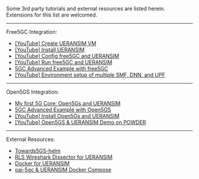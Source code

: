 Some 3rd party tutorials and external resources are listed herein.  
Extensions for this list are welcomed.

---

Free5GC Integration:

- [[YouTube] Create UERANSIM VM](https://www.youtube.com/watch?v=4sc-HI_GM9g)
- [[YouTube] Install UERANSIM](https://www.youtube.com/watch?v=VSHEC1aUkl4)
- [[YouTube] Config free5GC and UERANSIM](https://www.youtube.com/watch?v=_bzketIgZwI)
- [[YouTube] Run free5GC and UERANSIM](https://www.youtube.com/watch?v=JhrO05my5W8)
- [5GC Advanced Example with free5GC](https://github.com/s5uishida/free5gc_ueransim_sample_config)
- [[YouTube] Environment setup of multiple SMF, DNN, and UPF](https://www.youtube.com/watch?v=AEMrjKRWarw)

---

Open5GS Integration:

- [My first 5G Core: Open5Gs and UERANSIM](https://nickvsnetworking.com/my-first-5g-core-open5gs-and-ueransim/)
- [5GC Advanced Example with Open5GS](https://github.com/s5uishida/open5gs_5gc_ueransim_sample_config)
- [[YouTube] Install Open5Gs and UERANSIM](https://www.youtube.com/watch?v=DxhS2wdbMtc)
- [[YouTube] Open5GS & UERANSIM Demo on POWDER](https://www.youtube.com/watch?v=S8-YttG2OtE)

---

External Resources:

- [Towards5GS-helm](https://github.com/Orange-OpenSource/towards5gs-helm)
- [RLS Wireshark Dissector for UERANSIM](https://github.com/louisroyer/RLS-wireshark-dissector)
- [Docker for UERANSIM](https://github.com/COCUSAG/UERANSIM_docker)
- [oai-5gc & UERANSIM Docker Compose](https://bitbucket.org/infinitydon/oai-5g-docker-compose/src/main/)
